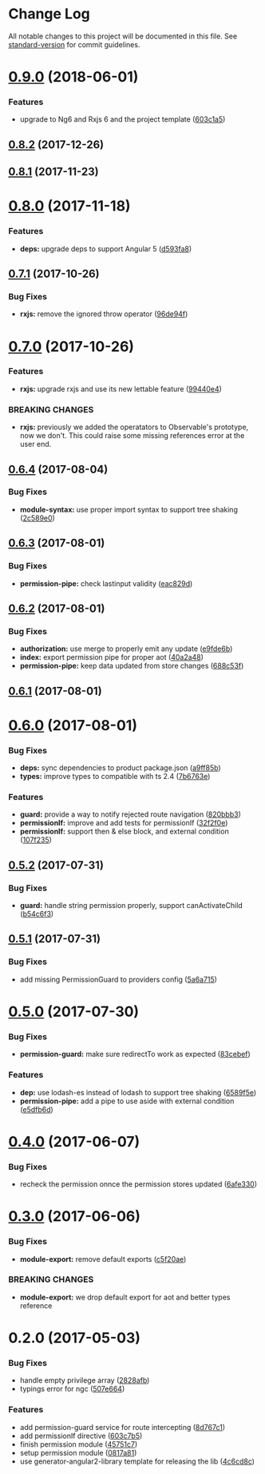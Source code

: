 # Change Log

All notable changes to this project will be documented in this file. See [standard-version](https://github.com/conventional-changelog/standard-version) for commit guidelines.

<a name="0.9.0"></a>
# [0.9.0](https://github.com/e-cloud/ng2-permission/compare/v0.8.2...v0.9.0) (2018-06-01)


### Features

* upgrade to Ng6 and Rxjs 6 and the project template ([603c1a5](https://github.com/e-cloud/ng2-permission/commit/603c1a5))



<a name="0.8.2"></a>
## [0.8.2](https://github.com/e-cloud/ng2-permission/compare/v0.8.1...v0.8.2) (2017-12-26)



<a name="0.8.1"></a>
## [0.8.1](https://github.com/e-cloud/ng2-permission/compare/v0.8.0...v0.8.1) (2017-11-23)



<a name="0.8.0"></a>
# [0.8.0](https://github.com/e-cloud/ng2-permission/compare/v0.7.1...v0.8.0) (2017-11-18)


### Features

* **deps:** upgrade deps to support Angular 5 ([d593fa8](https://github.com/e-cloud/ng2-permission/commit/d593fa8))



<a name="0.7.1"></a>
## [0.7.1](https://github.com/e-cloud/ng2-permission/compare/v0.7.0...v0.7.1) (2017-10-26)


### Bug Fixes

* **rxjs:** remove the ignored throw operator ([96de94f](https://github.com/e-cloud/ng2-permission/commit/96de94f))



<a name="0.7.0"></a>
# [0.7.0](https://github.com/e-cloud/ng2-permission/compare/v0.6.4...v0.7.0) (2017-10-26)


### Features

* **rxjs:** upgrade rxjs and use its new lettable feature ([99440e4](https://github.com/e-cloud/ng2-permission/commit/99440e4))


### BREAKING CHANGES

* **rxjs:** previously we added the operatators to Observable's prototype, now we don't. This could raise some missing references error at the user end.



<a name="0.6.4"></a>
## [0.6.4](https://github.com/e-cloud/ng2-permission/compare/v0.6.3...v0.6.4) (2017-08-04)


### Bug Fixes

* **module-syntax:** use proper import syntax to support tree shaking ([2c589e0](https://github.com/e-cloud/ng2-permission/commit/2c589e0))



<a name="0.6.3"></a>
## [0.6.3](https://github.com/e-cloud/ng2-permission/compare/v0.6.2...v0.6.3) (2017-08-01)


### Bug Fixes

* **permission-pipe:** check lastinput validity ([eac829d](https://github.com/e-cloud/ng2-permission/commit/eac829d))



<a name="0.6.2"></a>
## [0.6.2](https://github.com/e-cloud/ng2-permission/compare/v0.6.1...v0.6.2) (2017-08-01)


### Bug Fixes

* **authorization:** use merge to properly emit any update ([e9fde6b](https://github.com/e-cloud/ng2-permission/commit/e9fde6b))
* **index:** export permission pipe for proper aot ([40a2a48](https://github.com/e-cloud/ng2-permission/commit/40a2a48))
* **permission-pipe:** keep data updated from store changes ([688c53f](https://github.com/e-cloud/ng2-permission/commit/688c53f))



<a name="0.6.1"></a>
## [0.6.1](https://github.com/e-cloud/ng2-permission/compare/v0.6.0...v0.6.1) (2017-08-01)



<a name="0.6.0"></a>
# [0.6.0](https://github.com/e-cloud/ng2-permission/compare/v0.5.2...v0.6.0) (2017-08-01)


### Bug Fixes

* **deps:** sync dependencies to product package.json ([a9ff85b](https://github.com/e-cloud/ng2-permission/commit/a9ff85b))
* **types:** improve types to compatible with ts 2.4 ([7b6763e](https://github.com/e-cloud/ng2-permission/commit/7b6763e))


### Features

* **guard:** provide a way to notify rejected route navigation ([820bbb3](https://github.com/e-cloud/ng2-permission/commit/820bbb3))
* **permissionIf:** improve and add tests for permissionIf ([32f2f0e](https://github.com/e-cloud/ng2-permission/commit/32f2f0e))
* **permissionIf:** support then & else block, and external condition ([107f235](https://github.com/e-cloud/ng2-permission/commit/107f235))



<a name="0.5.2"></a>
## [0.5.2](https://github.com/e-cloud/ng2-permission/compare/v0.5.1...v0.5.2) (2017-07-31)


### Bug Fixes

* **guard:** handle string permission properly, support canActivateChild ([b54c6f3](https://github.com/e-cloud/ng2-permission/commit/b54c6f3))



<a name="0.5.1"></a>
## [0.5.1](https://github.com/e-cloud/ng2-permission/compare/v0.5.0...v0.5.1) (2017-07-31)


### Bug Fixes

* add missing PermissionGuard to providers config ([5a6a715](https://github.com/e-cloud/ng2-permission/commit/5a6a715))



<a name="0.5.0"></a>
# [0.5.0](https://github.com/e-cloud/ng2-permission/compare/v0.4.0...v0.5.0) (2017-07-30)


### Bug Fixes

* **permission-guard:** make sure redirectTo work as expected ([83cebef](https://github.com/e-cloud/ng2-permission/commit/83cebef))


### Features

* **dep:** use lodash-es instead of lodash to support tree shaking ([6589f5e](https://github.com/e-cloud/ng2-permission/commit/6589f5e))
* **permission-pipe:** add a  pipe to use aside with external condition ([e5dfb6d](https://github.com/e-cloud/ng2-permission/commit/e5dfb6d))



<a name="0.4.0"></a>
# [0.4.0](https://github.com/e-cloud/ng2-permission/compare/v0.3.0...v0.4.0) (2017-06-07)


### Bug Fixes

* recheck the permission onnce the permission stores updated ([6afe330](https://github.com/e-cloud/ng2-permission/commit/6afe330))



<a name="0.3.0"></a>
# [0.3.0](https://github.com/e-cloud/ng2-permission/compare/v0.2.0...v0.3.0) (2017-06-06)


### Bug Fixes

* **module-export:** remove default exports ([c5f20ae](https://github.com/e-cloud/ng2-permission/commit/c5f20ae))


### BREAKING CHANGES

* **module-export:** we drop default export for aot and better types reference



<a name="0.2.0"></a>
# 0.2.0 (2017-05-03)


### Bug Fixes

* handle empty privilege array ([2828afb](https://github.com/e-cloud/ng2-permission/commit/2828afb))
* typings error for ngc ([507e664](https://github.com/e-cloud/ng2-permission/commit/507e664))


### Features

* add permission-guard service for route intercepting ([8d767c1](https://github.com/e-cloud/ng2-permission/commit/8d767c1))
* add permissionIf directive ([603c7b5](https://github.com/e-cloud/ng2-permission/commit/603c7b5))
* finish permission module ([45751c7](https://github.com/e-cloud/ng2-permission/commit/45751c7))
* setup permission module ([0817a81](https://github.com/e-cloud/ng2-permission/commit/0817a81))
* use generator-angular2-library template for releasing the lib ([4c6cd8c](https://github.com/e-cloud/ng2-permission/commit/4c6cd8c))
